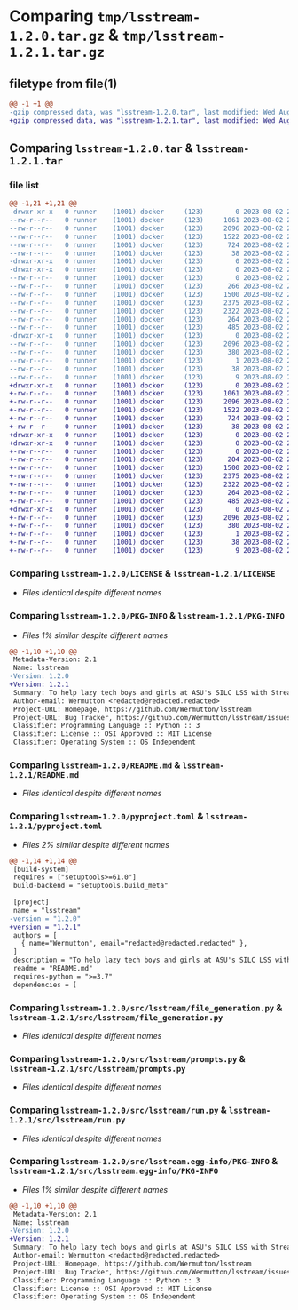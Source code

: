 # Comparing `tmp/lsstream-1.2.0.tar.gz` & `tmp/lsstream-1.2.1.tar.gz`

## filetype from file(1)

```diff
@@ -1 +1 @@
-gzip compressed data, was "lsstream-1.2.0.tar", last modified: Wed Aug  2 20:38:48 2023, max compression
+gzip compressed data, was "lsstream-1.2.1.tar", last modified: Wed Aug  2 20:47:57 2023, max compression
```

## Comparing `lsstream-1.2.0.tar` & `lsstream-1.2.1.tar`

### file list

```diff
@@ -1,21 +1,21 @@
-drwxr-xr-x   0 runner    (1001) docker     (123)        0 2023-08-02 20:38:48.107345 lsstream-1.2.0/
--rw-r--r--   0 runner    (1001) docker     (123)     1061 2023-08-02 20:38:38.000000 lsstream-1.2.0/LICENSE
--rw-r--r--   0 runner    (1001) docker     (123)     2096 2023-08-02 20:38:48.107345 lsstream-1.2.0/PKG-INFO
--rw-r--r--   0 runner    (1001) docker     (123)     1522 2023-08-02 20:38:38.000000 lsstream-1.2.0/README.md
--rw-r--r--   0 runner    (1001) docker     (123)      724 2023-08-02 20:38:38.000000 lsstream-1.2.0/pyproject.toml
--rw-r--r--   0 runner    (1001) docker     (123)       38 2023-08-02 20:38:48.107345 lsstream-1.2.0/setup.cfg
-drwxr-xr-x   0 runner    (1001) docker     (123)        0 2023-08-02 20:38:48.107345 lsstream-1.2.0/src/
-drwxr-xr-x   0 runner    (1001) docker     (123)        0 2023-08-02 20:38:48.107345 lsstream-1.2.0/src/lsstream/
--rw-r--r--   0 runner    (1001) docker     (123)        0 2023-08-02 20:38:38.000000 lsstream-1.2.0/src/lsstream/__init__.py
--rw-r--r--   0 runner    (1001) docker     (123)      266 2023-08-02 20:38:38.000000 lsstream-1.2.0/src/lsstream/defaults.py
--rw-r--r--   0 runner    (1001) docker     (123)     1500 2023-08-02 20:38:38.000000 lsstream-1.2.0/src/lsstream/file_generation.py
--rw-r--r--   0 runner    (1001) docker     (123)     2375 2023-08-02 20:38:38.000000 lsstream-1.2.0/src/lsstream/prompts.py
--rw-r--r--   0 runner    (1001) docker     (123)     2322 2023-08-02 20:38:38.000000 lsstream-1.2.0/src/lsstream/run.py
--rw-r--r--   0 runner    (1001) docker     (123)      264 2023-08-02 20:38:38.000000 lsstream-1.2.0/src/lsstream/style.py
--rw-r--r--   0 runner    (1001) docker     (123)      485 2023-08-02 20:38:38.000000 lsstream-1.2.0/src/lsstream/test.py
-drwxr-xr-x   0 runner    (1001) docker     (123)        0 2023-08-02 20:38:48.107345 lsstream-1.2.0/src/lsstream.egg-info/
--rw-r--r--   0 runner    (1001) docker     (123)     2096 2023-08-02 20:38:48.000000 lsstream-1.2.0/src/lsstream.egg-info/PKG-INFO
--rw-r--r--   0 runner    (1001) docker     (123)      380 2023-08-02 20:38:48.000000 lsstream-1.2.0/src/lsstream.egg-info/SOURCES.txt
--rw-r--r--   0 runner    (1001) docker     (123)        1 2023-08-02 20:38:48.000000 lsstream-1.2.0/src/lsstream.egg-info/dependency_links.txt
--rw-r--r--   0 runner    (1001) docker     (123)       38 2023-08-02 20:38:48.000000 lsstream-1.2.0/src/lsstream.egg-info/requires.txt
--rw-r--r--   0 runner    (1001) docker     (123)        9 2023-08-02 20:38:48.000000 lsstream-1.2.0/src/lsstream.egg-info/top_level.txt
+drwxr-xr-x   0 runner    (1001) docker     (123)        0 2023-08-02 20:47:57.234718 lsstream-1.2.1/
+-rw-r--r--   0 runner    (1001) docker     (123)     1061 2023-08-02 20:47:47.000000 lsstream-1.2.1/LICENSE
+-rw-r--r--   0 runner    (1001) docker     (123)     2096 2023-08-02 20:47:57.234718 lsstream-1.2.1/PKG-INFO
+-rw-r--r--   0 runner    (1001) docker     (123)     1522 2023-08-02 20:47:47.000000 lsstream-1.2.1/README.md
+-rw-r--r--   0 runner    (1001) docker     (123)      724 2023-08-02 20:47:47.000000 lsstream-1.2.1/pyproject.toml
+-rw-r--r--   0 runner    (1001) docker     (123)       38 2023-08-02 20:47:57.234718 lsstream-1.2.1/setup.cfg
+drwxr-xr-x   0 runner    (1001) docker     (123)        0 2023-08-02 20:47:57.230718 lsstream-1.2.1/src/
+drwxr-xr-x   0 runner    (1001) docker     (123)        0 2023-08-02 20:47:57.234718 lsstream-1.2.1/src/lsstream/
+-rw-r--r--   0 runner    (1001) docker     (123)        0 2023-08-02 20:47:47.000000 lsstream-1.2.1/src/lsstream/__init__.py
+-rw-r--r--   0 runner    (1001) docker     (123)      204 2023-08-02 20:47:47.000000 lsstream-1.2.1/src/lsstream/defaults.py
+-rw-r--r--   0 runner    (1001) docker     (123)     1500 2023-08-02 20:47:47.000000 lsstream-1.2.1/src/lsstream/file_generation.py
+-rw-r--r--   0 runner    (1001) docker     (123)     2375 2023-08-02 20:47:47.000000 lsstream-1.2.1/src/lsstream/prompts.py
+-rw-r--r--   0 runner    (1001) docker     (123)     2322 2023-08-02 20:47:47.000000 lsstream-1.2.1/src/lsstream/run.py
+-rw-r--r--   0 runner    (1001) docker     (123)      264 2023-08-02 20:47:47.000000 lsstream-1.2.1/src/lsstream/style.py
+-rw-r--r--   0 runner    (1001) docker     (123)      485 2023-08-02 20:47:47.000000 lsstream-1.2.1/src/lsstream/test.py
+drwxr-xr-x   0 runner    (1001) docker     (123)        0 2023-08-02 20:47:57.234718 lsstream-1.2.1/src/lsstream.egg-info/
+-rw-r--r--   0 runner    (1001) docker     (123)     2096 2023-08-02 20:47:57.000000 lsstream-1.2.1/src/lsstream.egg-info/PKG-INFO
+-rw-r--r--   0 runner    (1001) docker     (123)      380 2023-08-02 20:47:57.000000 lsstream-1.2.1/src/lsstream.egg-info/SOURCES.txt
+-rw-r--r--   0 runner    (1001) docker     (123)        1 2023-08-02 20:47:57.000000 lsstream-1.2.1/src/lsstream.egg-info/dependency_links.txt
+-rw-r--r--   0 runner    (1001) docker     (123)       38 2023-08-02 20:47:57.000000 lsstream-1.2.1/src/lsstream.egg-info/requires.txt
+-rw-r--r--   0 runner    (1001) docker     (123)        9 2023-08-02 20:47:57.000000 lsstream-1.2.1/src/lsstream.egg-info/top_level.txt
```

### Comparing `lsstream-1.2.0/LICENSE` & `lsstream-1.2.1/LICENSE`

 * *Files identical despite different names*

### Comparing `lsstream-1.2.0/PKG-INFO` & `lsstream-1.2.1/PKG-INFO`

 * *Files 1% similar despite different names*

```diff
@@ -1,10 +1,10 @@
 Metadata-Version: 2.1
 Name: lsstream
-Version: 1.2.0
+Version: 1.2.1
 Summary: To help lazy tech boys and girls at ASU's SILC LSS with Streaming Requests 😴 🖥️ 🎞️
 Author-email: Wermutton <redacted@redacted.redacted>
 Project-URL: Homepage, https://github.com/Wermutton/lsstream
 Project-URL: Bug Tracker, https://github.com/Wermutton/lsstream/issues
 Classifier: Programming Language :: Python :: 3
 Classifier: License :: OSI Approved :: MIT License
 Classifier: Operating System :: OS Independent
```

### Comparing `lsstream-1.2.0/README.md` & `lsstream-1.2.1/README.md`

 * *Files identical despite different names*

### Comparing `lsstream-1.2.0/pyproject.toml` & `lsstream-1.2.1/pyproject.toml`

 * *Files 2% similar despite different names*

```diff
@@ -1,14 +1,14 @@
 [build-system]
 requires = ["setuptools>=61.0"]
 build-backend = "setuptools.build_meta"
 
 [project]
 name = "lsstream"
-version = "1.2.0"
+version = "1.2.1"
 authors = [
   { name="Wermutton", email="redacted@redacted.redacted" },
 ]
 description = "To help lazy tech boys and girls at ASU's SILC LSS with Streaming Requests 😴 🖥️ 🎞️"
 readme = "README.md"
 requires-python = ">=3.7"
 dependencies = [
```

### Comparing `lsstream-1.2.0/src/lsstream/file_generation.py` & `lsstream-1.2.1/src/lsstream/file_generation.py`

 * *Files identical despite different names*

### Comparing `lsstream-1.2.0/src/lsstream/prompts.py` & `lsstream-1.2.1/src/lsstream/prompts.py`

 * *Files identical despite different names*

### Comparing `lsstream-1.2.0/src/lsstream/run.py` & `lsstream-1.2.1/src/lsstream/run.py`

 * *Files identical despite different names*

### Comparing `lsstream-1.2.0/src/lsstream.egg-info/PKG-INFO` & `lsstream-1.2.1/src/lsstream.egg-info/PKG-INFO`

 * *Files 1% similar despite different names*

```diff
@@ -1,10 +1,10 @@
 Metadata-Version: 2.1
 Name: lsstream
-Version: 1.2.0
+Version: 1.2.1
 Summary: To help lazy tech boys and girls at ASU's SILC LSS with Streaming Requests 😴 🖥️ 🎞️
 Author-email: Wermutton <redacted@redacted.redacted>
 Project-URL: Homepage, https://github.com/Wermutton/lsstream
 Project-URL: Bug Tracker, https://github.com/Wermutton/lsstream/issues
 Classifier: Programming Language :: Python :: 3
 Classifier: License :: OSI Approved :: MIT License
 Classifier: Operating System :: OS Independent
```

